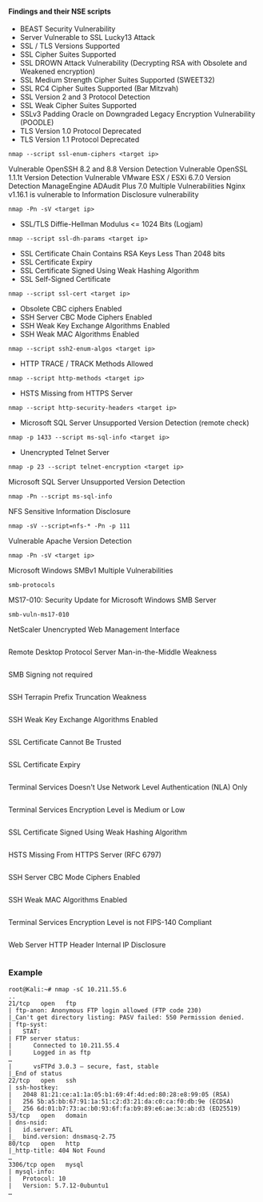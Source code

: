 #### Findings and their NSE scripts

- BEAST Security Vulnerability
- Server Vulnerable to SSL Lucky13 Attack
- SSL / TLS Versions Supported
- SSL Cipher Suites Supported
- SSL DROWN Attack Vulnerability (Decrypting RSA with Obsolete and Weakened encryption)
- SSL Medium Strength Cipher Suites Supported (SWEET32)
- SSL RC4 Cipher Suites Supported (Bar Mitzvah)
- SSL Version 2 and 3 Protocol Detection
- SSL Weak Cipher Suites Supported
- SSLv3 Padding Oracle on Downgraded Legacy Encryption Vulnerability (POODLE)
- TLS Version 1.0 Protocol Deprecated
- TLS Version 1.1 Protocol Deprecated
```
nmap --script ssl-enum-ciphers <target ip>
```

Vulnerable OpenSSH 8.2 and 8.8 Version Detection
Vulnerable OpenSSL 1.1.1t Version Detection
Vulnerable VMware ESX / ESXi 6.7.0 Version Detection
ManageEngine ADAudit Plus 7.0 Multiple Vulnerabilities
Nginx v1.16.1 is vulnerable to Information Disclosure vulnerability
```
nmap -Pn -sV <target ip>
```


- SSL/TLS Diffie-Hellman Modulus <= 1024 Bits (Logjam)	
```
nmap --script ssl-dh-params <target ip>
```


- SSL Certificate Chain Contains RSA Keys Less Than 2048 bits
- SSL Certificate Expiry
- SSL Certificate Signed Using Weak Hashing Algorithm
- SSL Self-Signed Certificate
```
nmap --script ssl-cert <target ip>
```

- Obsolete CBC ciphers Enabled
- SSH Server CBC Mode Ciphers Enabled
- SSH Weak Key Exchange Algorithms Enabled
- SSH Weak MAC Algorithms Enabled
```
nmap --script ssh2-enum-algos <target ip>
```

- HTTP TRACE / TRACK Methods Allowed
```
nmap --script http-methods <target ip>
```

- HSTS Missing from HTTPS Server
```
nmap --script http-security-headers <target ip>
```


- Microsoft SQL Server Unsupported Version Detection (remote check)
```
nmap -p 1433 --script ms-sql-info <target ip>
```


- Unencrypted Telnet Server
```
nmap -p 23 --script telnet-encryption <target ip>
```

Microsoft SQL Server Unsupported Version Detection
```
nmap -Pn --script ms-sql-info
```

NFS Sensitive Information Disclosure
```
nmap -sV --script=nfs-* -Pn -p 111 
```

Vulnerable Apache Version Detection
```
nmap -Pn -sV <target ip>
```

Microsoft Windows SMBv1 Multiple Vulnerabilities
```
smb-protocols
```

MS17-010: Security Update for Microsoft Windows SMB Server
```
smb-vuln-ms17-010
```




NetScaler Unencrypted Web Management Interface
```
```



Remote Desktop Protocol Server Man-in-the-Middle Weakness
```
```

SMB Signing not required
```
```

SSH Terrapin Prefix Truncation Weakness
```
```

SSH Weak Key Exchange Algorithms Enabled
```
```

SSL Certificate Cannot Be Trusted
```
```

SSL Certificate Expiry
```
```

Terminal Services Doesn't Use Network Level Authentication (NLA) Only
```
```

Terminal Services Encryption Level is Medium or Low
```
```


SSL Certificate Signed Using Weak Hashing Algorithm
```
```


HSTS Missing From HTTPS Server (RFC 6797)
```
```

SSH Server CBC Mode Ciphers Enabled
```
```

SSH Weak MAC Algorithms Enabled
```
```



Terminal Services Encryption Level is not FIPS-140 Compliant
```
```

Web Server HTTP Header Internal IP Disclosure
```
```





### Example

```
root@Kali:~# nmap -sC 10.211.55.6
..
21/tcp   open   ftp
| ftp-anon: Anonymous FTP login allowed (FTP code 230)
|_Can't get directory listing: PASV failed: 550 Permission denied.
| ftp-syst:
|   STAT:
| FTP server status:
|      Connected to 10.211.55.4
|      Logged in as ftp
…
|      vsFTPd 3.0.3 – secure, fast, stable
|_End of status
22/tcp   open   ssh
| ssh-hostkey:
|   2048 81:21:ce:a1:1a:05:b1:69:4f:4d:ed:80:28:e8:99:05 (RSA)
|   256 5b:a5:bb:67:91:1a:51:c2:d3:21:da:c0:ca:f0:db:9e (ECDSA)
|_  256 6d:01:b7:73:ac:b0:93:6f:fa:b9:89:e6:ae:3c:ab:d3 (ED25519)
53/tcp   open   domain
| dns-nsid:
|   id.server: ATL
|_  bind.version: dnsmasq-2.75
80/tcp   open   http
|_http-title: 404 Not Found
…
3306/tcp open   mysql
| mysql-info:
|   Protocol: 10
|   Version: 5.7.12-0ubuntu1
…
```
